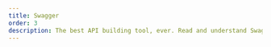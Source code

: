 ```yaml
---
title: Swagger
order: 3
description: The best API building tool, ever. Read and understand Swagger
---
```

